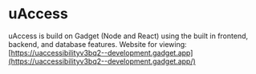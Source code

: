 # uAccess
uAccess is build on Gadget (Node and React) using the built in frontend, backend, and database features.
Website for viewing: [https://uaccessibilityv3bq2--development.gadget.app](https://uaccessibilityv3bq2--development.gadget.app/)
